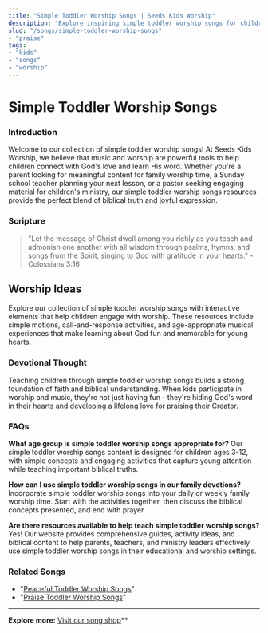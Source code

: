 ```yaml
---
title: "Simple Toddler Worship Songs | Seeds Kids Worship"
description: "Explore inspiring simple toddler worship songs for children's worship and faith development. Biblical music resources for families and ministry."
slug: "/songs/simple-toddler-worship-songs"
- "praise"
tags:
- "kids"
- "songs"
- "worship"
---
```


# Simple Toddler Worship Songs

### Introduction

Welcome to our collection of simple toddler worship songs! At Seeds Kids Worship, we believe that music and worship are powerful tools to help children connect with God's love and learn His word. Whether you're a parent looking for meaningful content for family worship time, a Sunday school teacher planning your next lesson, or a pastor seeking engaging material for children's ministry, our simple toddler worship songs resources provide the perfect blend of biblical truth and joyful expression.

### Scripture

> "Let the message of Christ dwell among you richly as you teach and admonish one another with all wisdom through psalms, hymns, and songs from the Spirit, singing to God with gratitude in your hearts." - Colossians 3:16

## Worship Ideas

Explore our collection of simple toddler worship songs with interactive elements that help children engage with worship. These resources include simple motions, call-and-response activities, and age-appropriate musical experiences that make learning about God fun and memorable for young hearts.

### Devotional Thought

Teaching children through simple toddler worship songs builds a strong foundation of faith and biblical understanding. When kids participate in worship and music, they're not just having fun - they're hiding God's word in their hearts and developing a lifelong love for praising their Creator.

### FAQs

**What age group is simple toddler worship songs appropriate for?**
Our simple toddler worship songs content is designed for children ages 3-12, with simple concepts and engaging activities that capture young attention while teaching important biblical truths.

**How can I use simple toddler worship songs in our family devotions?**
Incorporate simple toddler worship songs into your daily or weekly family worship time. Start with the activities together, then discuss the biblical concepts presented, and end with prayer.

**Are there resources available to help teach simple toddler worship songs?**
Yes! Our website provides comprehensive guides, activity ideas, and biblical content to help parents, teachers, and ministry leaders effectively use simple toddler worship songs in their educational and worship settings.

### Related Songs

- "[Peaceful Toddler Worship Songs](/songs/peaceful-toddler-worship-songs/)"
- "[Praise Toddler Worship Songs](/songs/praise-toddler-worship-songs/)"

---

**Explore more:** [Visit our song shop](https://seedskidsworship.com/shop)**

<!-- Schema Markup -->
<script type="application/ld+json">
{
  "@context": "https://schema.org",
  "@type": "MusicRecording",
  "name": "Simple Toddler Worship Songs",
  "byArtist": {
    "@type": "MusicGroup",
    "name": "Seeds Kids Worship"
  },
  "isFamilyFriendly": true,
  "url": "https://seedskidsworship.com/songs/simple-toddler-worship-songs/"
}
</script>